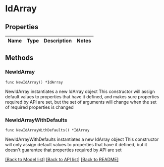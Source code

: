 # IdArray

## Properties

Name | Type | Description | Notes
------------ | ------------- | ------------- | -------------

## Methods

### NewIdArray

`func NewIdArray() *IdArray`

NewIdArray instantiates a new IdArray object
This constructor will assign default values to properties that have it defined,
and makes sure properties required by API are set, but the set of arguments
will change when the set of required properties is changed

### NewIdArrayWithDefaults

`func NewIdArrayWithDefaults() *IdArray`

NewIdArrayWithDefaults instantiates a new IdArray object
This constructor will only assign default values to properties that have it defined,
but it doesn't guarantee that properties required by API are set


[[Back to Model list]](../README.md#documentation-for-models) [[Back to API list]](../README.md#documentation-for-api-endpoints) [[Back to README]](../README.md)


